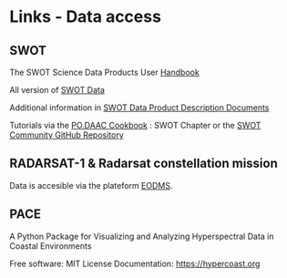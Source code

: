 # Links - Data access

## SWOT

The SWOT Science Data Products User [Handbook](https://can01.safelinks.protection.outlook.com/?url=https%3A%2F%2Farchive.podaac.earthdata.nasa.gov%2Fpodaac-ops-cumulus-docs%2Fweb-misc%2Fswot_mission_docs%2FD-109532_SWOT_UserHandbook_20240502.pdf&data=05%7C02%7Ccorinne.bourgault-brunelle%40asc-csa.gc.ca%7Cfd96b457176b48be396f08dcd71ce470%7Cea59922fea3d4e45ba97caf826fb9335%7C0%7C0%7C638621766307320362%7CUnknown%7CTWFpbGZsb3d8eyJWIjoiMC4wLjAwMDAiLCJQIjoiV2luMzIiLCJBTiI6Ik1haWwiLCJXVCI6Mn0%3D%7C0%7C%7C%7C&sdata=C%2BQsHK%2F7HTnY0m8AxRCHGZ7R63%2BC23DqLtq0733%2B%2BI0%3D&reserved=0)

All version of [SWOT Data](https://podaac.jpl.nasa.gov/SWOT?sections=data)

Additional information in  [SWOT Data Product Description Documents](https://podaac.jpl.nasa.gov/SWOT?tab=datasets-information)

Tutorials via the [PO.DAAC Cookbook](https://podaac.github.io/tutorials/quarto_text/SWOT.html) : SWOT Chapter or the [SWOT Community GitHub Repository](https://can01.safelinks.protection.outlook.com/?url=https%3A%2F%2Fgithub.com%2FSWOT-community&data=05%7C02%7Ccorinne.bourgault-brunelle%40asc-csa.gc.ca%7Cfd96b457176b48be396f08dcd71ce470%7Cea59922fea3d4e45ba97caf826fb9335%7C0%7C0%7C638621766307393635%7CUnknown%7CTWFpbGZsb3d8eyJWIjoiMC4wLjAwMDAiLCJQIjoiV2luMzIiLCJBTiI6Ik1haWwiLCJXVCI6Mn0%3D%7C0%7C%7C%7C&sdata=8rcH25v07yr7iAH2q3yOhT35JADmqYOZM6P2TVmqa9I%3D&reserved=0)


## RADARSAT-1 & Radarsat constellation mission

Data is accesible via the plateform [EODMS](https://www.eodms-sgdot.nrcan-rncan.gc.ca/). 

## PACE

A Python Package for Visualizing and Analyzing Hyperspectral Data in Coastal Environments

Free software: MIT License Documentation: https://hypercoast.org

